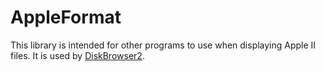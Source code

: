 # AppleFormat
This library is intended for other programs to use when displaying Apple II files. It is used by [DiskBrowser2](https://github.com/dmolony/DiskBrowser2).